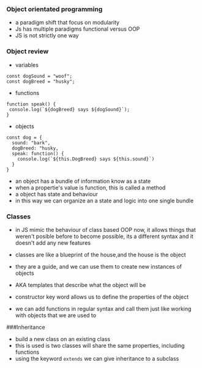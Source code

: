 ### Object orientated programming
- a paradigm shift that focus on modularity 
- Js has multiple paradigms functional versus OOP
- JS is not strictly one way

### Object review 
- variables 
 
```
const dogSound = "woof";
const dogBreed = "husky";    
```
- functions 
 ```
 function speak() {
  console.log(`${dogBreed} says ${dogSound}`);
}

```

- objects
```
const dog = {
  sound: "bark",
  dogBreed: "husky,
  speak: function() {
    console.log(`${this.DogBreed} says ${this.sound}`)
  }
}
```

- an object has a bundle of information know as a state
- when a propertie's value is function, this is called a method
- a object has state and behaviour
- in this way we can organize an a state and logic into one single bundle

### Classes
- in JS mimic the behaviour of class based OOP now, it allows things that weren't posible before to become possible, its a different syntax and it doesn't add any new features
- classes are like a blueprint of the house,and the house is the object
- they are a guide, and we can use them to create new instances of objects
- AKA templates that describe what the object will be

- constructor key word allows us to define the properties of the object
- we can add functions in regular syntax and call them just like working with objects that we are used to

###Inheritance
- build a new class on an existing class
- this is used is two classes will share the same properties, including functions
- using the keyword ```extends``` we can give inheritance to a subclass
